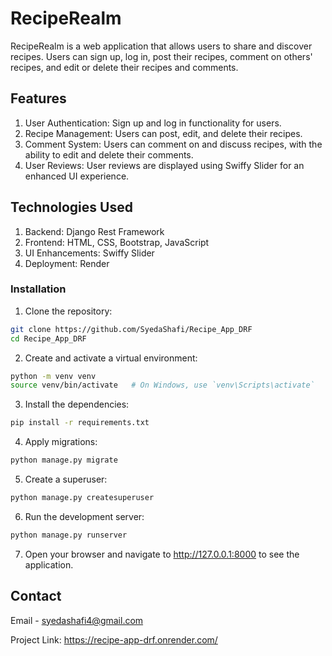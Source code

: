 
# RecipeRealm 
RecipeRealm is a web application that allows users to share and discover recipes. Users can sign up, log in, post their recipes, comment on others' recipes, and edit or delete their recipes and comments.

## Features
1. User Authentication: Sign up and log in functionality for users.
2. Recipe Management: Users can post, edit, and delete their recipes.
3. Comment System: Users can comment on and discuss recipes, with the ability to edit and delete their comments.
4. User Reviews: User reviews are displayed using Swiffy Slider for an enhanced UI experience.

## Technologies Used
1. Backend: Django Rest Framework
2. Frontend: HTML, CSS, Bootstrap, JavaScript
3. UI Enhancements: Swiffy Slider
4. Deployment: Render


### Installation
1. Clone the repository:
````bash
git clone https://github.com/SyedaShafi/Recipe_App_DRF
cd Recipe_App_DRF
````
2. Create and activate a virtual environment:
````bash
python -m venv venv
source venv/bin/activate   # On Windows, use `venv\Scripts\activate`
````
3. Install the dependencies:
````bash
pip install -r requirements.txt
````
4. Apply migrations:
````bash
python manage.py migrate
````

5. Create a superuser:
````bash
python manage.py createsuperuser
````
6. Run the development server:
````bash
python manage.py runserver
````
7. Open your browser and navigate to http://127.0.0.1:8000 to see the application.

## Contact
Email - syedashafi4@gmail.com

Project Link: https://recipe-app-drf.onrender.com/
